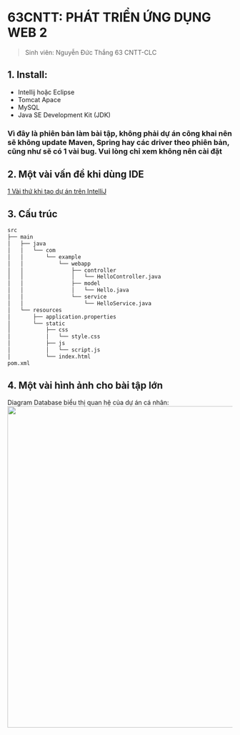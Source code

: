 # 63CNTT: PHÁT TRIỂN ỨNG DỤNG WEB 2
> Sinh viên: Nguyễn Đức Thắng 63 CNTT-CLC
 ## 1. Install:
 - Intellij hoặc Eclipse
 - Tomcat Apace
 - MySQL
 - Java SE Development Kit (JDK)
### Vì đây là phiên bản làm bài tập, không phải dự án công khai nên sẽ không update Maven, Spring hay các driver theo phiên bản, cũng như sẽ có 1 vài bug. Vui lòng chỉ xem không nên cài đặt

## 2. Một vài vấn đề khi dùng IDE
[1 Vài thứ khi tạo dự án trên IntelliJ](https://github.com/Mrk4tsu/63135414_Web-2/wiki)

## 3. Cấu trúc
```xml
src
├── main
│   ├── java
│   │   └── com
│   │       └── example
│   │           └── webapp
│   │               ├── controller
│   │               │   └── HelloController.java
│   │               ├── model
│   │               │   └── Hello.java
│   │               └── service
│   │                   └── HelloService.java
│   └── resources
│       ├── application.properties
│       └── static
│           ├── css
│           │   └── style.css
│           ├── js
│           │   └── script.js
│           └── index.html
pom.xml

```
## 4. Một vài hình ảnh cho bài tập lớn
Diagram Database biểu thị quan hệ của dự án cá nhân:
<img src="https://github.com/Mrk4tsu/63135414_Web-2/assets/120944583/17e74b58-fb13-4d26-921c-a4bb376f16ec" width="720" />


 
